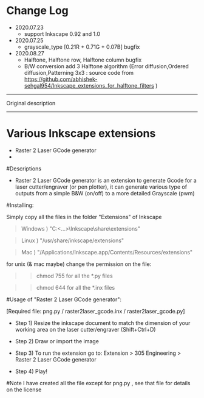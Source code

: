 # Change Log
- 2020.07.23 
  - support Inkscape 0.92 and 1.0
- 2020.07.25
  - grayscale_type [0.21R + 0.71G + 0.07B] bugfix
- 2020.08.27
  - Halftone, Halftone row, Halftone column bugfix
  - B/W conversion add 3 Halftone algorithm (Error diffusion,Ordered diffusion,Patterning 3x3 : source code from https://github.com/abhishek-sehgal954/Inkscape_extensions_for_halftone_filters )

********************
Original description
********************

# Various Inkscape extensions

 - Raster 2 Laser GCode generator
 - 
 
#Descriptions
- Raster 2 Laser GCode generator is an extension to generate Gcode for a laser cutter/engraver (or pen plotter), it can generate various type of outputs from a simple B&W (on/off) to a more detailed Grayscale (pwm)


#Installing:

Simply copy all the files in the folder "Extensions" of Inkscape

>Windows ) "C:\<...>\Inkscape\share\extensions"

>Linux ) "/usr/share/inkscape/extensions"

>Mac ) "/Applications/Inkscape.app/Contents/Resources/extensions"


for unix (& mac maybe) change the permission on the file:

>>chmod 755 for all the *.py files

>>chmod 644 for all the *.inx files



#Usage of "Raster 2 Laser GCode generator":

[Required file: png.py / raster2laser_gcode.inx / raster2laser_gcode.py]

- Step 1) Resize the inkscape document to match the dimension of your working area on the laser cutter/engraver (Shift+Ctrl+D)

- Step 2) Draw or import the image

- Step 3) To run the extension go to: Extension > 305 Engineering > Raster 2 Laser GCode generator

- Step 4) Play!




#Note
I have created all the file except for png.py , see that file for details on the license
